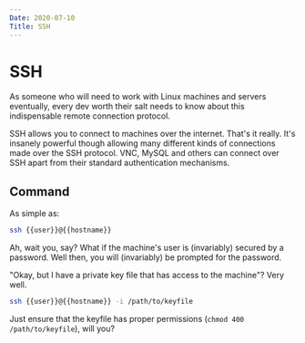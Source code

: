 ```yaml
---
Date: 2020-07-10
Title: SSH
---
```


# SSH

As someone who will need to work with Linux machines and servers eventually, every dev worth their salt needs to know about this indispensable remote connection protocol.

SSH allows you to connect to machines over the internet. That's it really.
It's insanely powerful though allowing many different kinds of connections made over the SSH protocol. VNC, MySQL and others can connect over SSH apart from their standard authentication mechanisms.

## Command
As simple as:

```bash
ssh {{user}}@{{hostname}}
```

Ah, wait you, say? What if the machine's user is (invariably) secured by a password.
Well then, you will (invariably) be prompted for the password.

"Okay, but I have a private key file that has access to the machine"?
Very well.

```bash
ssh {{user}}@{{hostname}} -i /path/to/keyfile
```

Just ensure that the keyfile has proper permissions (`chmod 400 /path/to/keyfile`), will you?